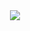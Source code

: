 <div align="center">
<img src="https://raw.githubusercontent.com/UCCNetsoc/wiki/master/assets/logo-horizontal.svg" />
</div>

